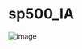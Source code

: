 # sp500_IA


![image](https://github.com/Javi826/sp500_IA/assets/130041297/d6a5f5e2-b20c-4b81-9cca-839edea6910f)

